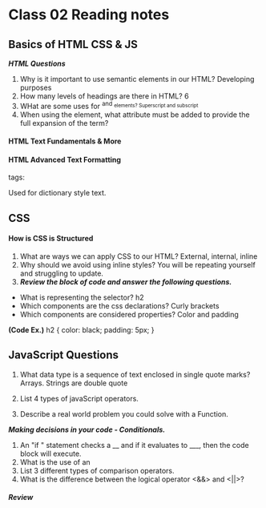 # Class 02 Reading notes

## Basics of HTML CSS & JS

***HTML Questions***

1. Why is it important to use semantic elements in our HTML? Developing purposes 
2. How many levels of headings are there in HTML? 6
3. WHat are some uses for <sup> and <sub> elements? Superscript and subscript
4. When using the <abbr> element, what attribute must be added to provide the full expansion of the term?


#### HTML Text Fundamentals & More

#### HTML Advanced Text Formatting 

tags: <dl><dd><dt>
Used for dictionary style text. 
## CSS

#### How is CSS is Structured

1. What are ways we can apply CSS to our HTML? External, internal, inline
2. Why should we avoid using inline styles?  You will be repeating yourself and struggling to update.
3. ***Review the block of code and answer the following questions.***

- What is representing the selector?
 h2
- Which components are the css declarations? 
Curly brackets
- Which components are considered properties?
Color and padding 

**(Code Ex.)**
h2 {
    color: black;
    padding: 5px;
}


## JavaScript Questions

1. What data type is a sequence of text enclosed in single quote marks? Arrays. Strings are double quote

2. List 4 types of javaScript operators. 

3. Describe a real world problem you could solve with a Function.

***Making decisions in your code - Conditionals.***

1. An "if " statement checks a __ and if it evaluates to ___, then the code block will execute.
2. What is the use of an <else if>
3. List 3 different types of comparison operators.
4. What is the difference between the logical operator <&&> and <||>?

##### Review


